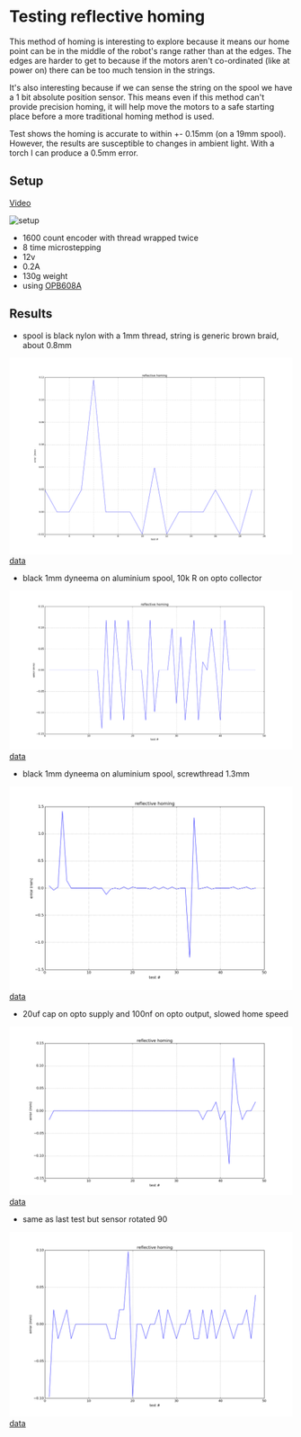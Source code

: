 # Testing reflective homing

This method of homing is interesting to explore because it means our home point can be in the middle of the robot's range rather than at the edges. The edges are harder to get to because if the motors aren't co-ordinated (like at power on) there can be too much tension in the strings.

It's also interesting because if we can sense the string on the spool we have a 1 bit absolute position sensor. This means even if this method can't provide precision homing, it will help move the motors to a safe starting place before a more traditional homing method is used.

Test shows the homing is accurate to within +- 0.15mm (on a 19mm spool). However, the results are susceptible to changes in ambient light. With a torch I can produce a 0.5mm error.

## Setup

[Video](https://www.youtube.com/watch?v=r71VegIOap8&feature=youtu.be)

![setup](slider-homing.jpg)

* 1600 count encoder with thread wrapped twice
* 8 time microstepping
* 12v
* 0.2A
* 130g weight
* using [OPB608A](http://uk.rs-online.com/web/p/photoelectric-sensors/1944018/?searchTerm=194+4018&relevancy-data=636F3D3126696E3D4931384E525353746F636B4E756D6265724D504E266C753D656E266D6D3D6D61746368616C6C26706D3D5E5C647B337D5B5C732D2F255C2E2C5D5C647B332C347D2426706F3D313426736E3D592673743D52535F53544F434B5F4E554D4245522677633D4E4F4E45267573743D3139342034303138267374613D3139343430313826)

## Results

* spool is black nylon with a 1mm thread, string is generic brown braid, about 0.8mm


![errors.png](errors.png)
[data](home_errors.pkl)

* black 1mm dyneema on aluminium spool, 10k R on opto collector

![errors.png](errors-dyneema.png)
[data](home_errors-dyneema.pkl)

* black 1mm dyneema on aluminium spool, screwthread 1.3mm

![errors.png](errors-dyneema-screw.png)
[data](home_errors-dyneema-screwthread.pkl)

* 20uf cap on opto supply and 100nf on opto output, slowed home speed

![errors.png](errors-dyneema-screw-caps.png)
[data](home_errors-dyneema-screwthread-caps.pkl)

* same as last test but sensor rotated 90

![errors.png](errors-dyneema-screw-caps-rotated.png)
[data](home_errors-dyneema-screwthread-caps-rotated.pkl)
